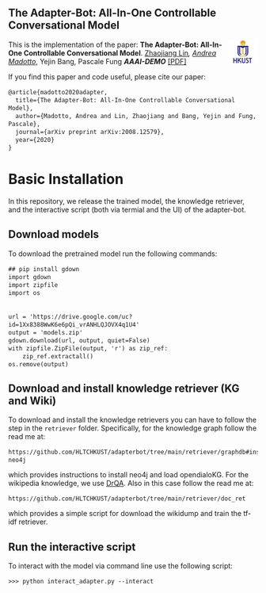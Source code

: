## The Adapter-Bot: All-In-One Controllable Conversational Model

<img align="right" src="plot/HKUST.jpg" width="12%">

This is the implementation of the paper:
**The Adapter-Bot: All-In-One Controllable Conversational Model**. [Zhaojiang Lin](https://zlinao.github.io/)*, [Andrea Madotto](https://andreamad8.github.io/)*, Yejin Bang, Pascale Fung  ***AAAI-DEMO*** [[PDF]](https://arxiv.org/pdf/2008.12579.pdf)

If you find this paper and code useful, please cite our paper: 
```
@article{madotto2020adapter,
  title={The Adapter-Bot: All-In-One Controllable Conversational Model},
  author={Madotto, Andrea and Lin, Zhaojiang and Bang, Yejin and Fung, Pascale},
  journal={arXiv preprint arXiv:2008.12579},
  year={2020}
}
```

# Basic Installation
In this repository, we release the trained model, the knowledge retriever, and the interactive script (both via termial and the UI) of the adapter-bot. 

## Download models
To download the pretrained model run the following commands: 
```
## pip install gdown
import gdown
import zipfile
import os


url = 'https://drive.google.com/uc?id=1Xx8388WwK6e6pQi_vrANHLQJOVX4q1U4'
output = 'models.zip'
gdown.download(url, output, quiet=False)
with zipfile.ZipFile(output, 'r') as zip_ref:
    zip_ref.extractall()
os.remove(output)
```

## Download and install knowledge retriever (KG and Wiki)
To download and install the knowledge retrievers you can have to follow the step in the ```retriever``` folder. Specifically, for the knowledge graph follow the read me at:
```
https://github.com/HLTCHKUST/adapterbot/tree/main/retriever/graphdb#installing-neo4j
```
which provides instructions to install neo4j and load opendialoKG. For the wikipedia knowledge, we use [DrQA](https://github.com/facebookresearch/DrQA). Also in this case follow the read me at:
```
https://github.com/HLTCHKUST/adapterbot/tree/main/retriever/doc_ret
```
which provides a simple script for download the wikidump and train the tf-idf retriever.

## Run the interactive script
To interact with the model via command line use the following script:
```
>>> python interact_adapter.py --interact
```

